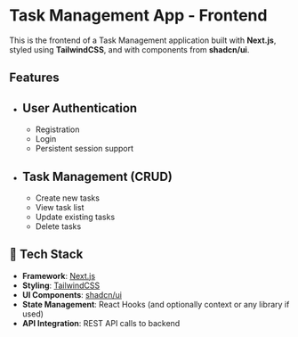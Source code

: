 # Task Management App - Frontend

This is the frontend of a Task Management application built with **Next.js**, styled using **TailwindCSS**, and with components from **shadcn/ui**.

## Features

- ## User Authentication
  - Registration
  - Login
  - Persistent session support
- ## Task Management (CRUD)
  - Create new tasks
  - View task list
  - Update existing tasks
  - Delete tasks

## 🧰 Tech Stack

- **Framework**: [Next.js](https://nextjs.org/)
- **Styling**: [TailwindCSS](https://tailwindcss.com/)
- **UI Components**: [shadcn/ui](https://ui.shadcn.com/)
- **State Management**: React Hooks (and optionally context or any library if used)
- **API Integration**: REST API calls to backend
